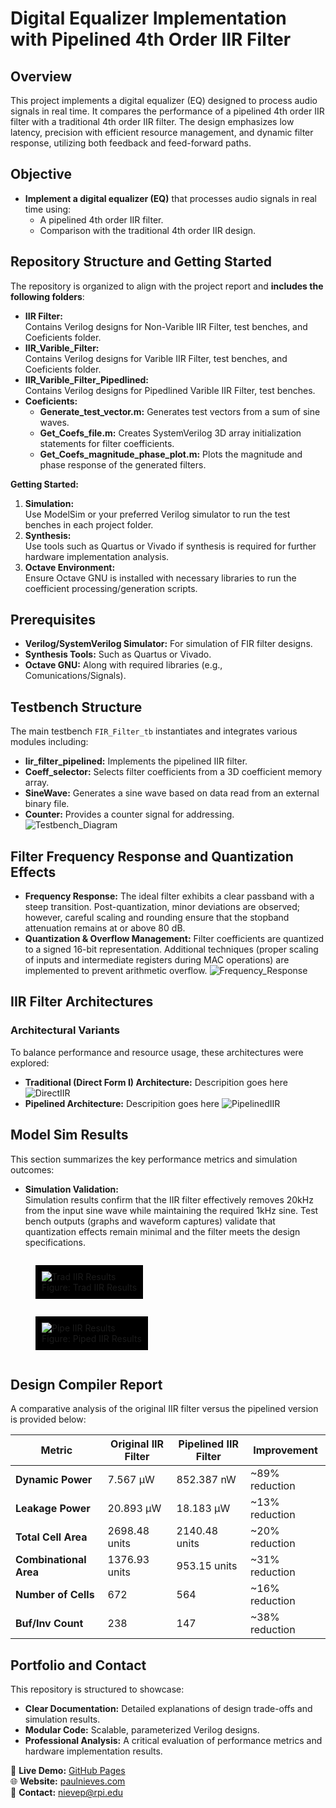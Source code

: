 # Digital Equalizer Implementation with Pipelined 4th Order IIR Filter

## Overview

This project implements a digital equalizer (EQ) designed to process audio signals in real time. It compares the performance of a pipelined 4th order IIR filter with a traditional 4th order IIR filter. The design emphasizes low latency, precision with efficient resource management, and dynamic filter response, utilizing both feedback and feed-forward paths.

## Objective

- **Implement a digital equalizer (EQ)** that processes audio signals in real time using:
  - A pipelined 4th order IIR filter.
  - Comparison with the traditional 4th order IIR design.

## Repository Structure and Getting Started
The repository is organized to align with the project report and **includes the following folders**:
- **IIR Filter:**  
  Contains Verilog designs for Non-Varible IIR Filter, test benches, and Coeficients folder.
- **IIR_Varible_Filter:**  
  Contains Verilog designs for Varible IIR Filter, test benches, and Coeficients folder.
- **IIR_Varible_Filter_Pipedlined:**  
  Contains Verilog designs for Pipedlined Varible IIR Filter, test benches. 
- **Coeficients:**  
  - **Generate_test_vector.m:** Generates test vectors from a sum of sine waves.
  - **Get_Coefs_file.m:** Creates SystemVerilog 3D array initialization statements for filter coefficients.
  - **Get_Coefs_magnitude_phase_plot.m:** Plots the magnitude and phase response of the generated filters.

**Getting Started:**
1. **Simulation:**  
   Use ModelSim or your preferred Verilog simulator to run the test benches in each project folder.
2. **Synthesis:**  
   Use tools such as Quartus or Vivado if synthesis is required for further hardware implementation analysis.
3. **Octave Environment:**  
   Ensure Octave GNU is installed with necessary libraries to run the coefficient processing/generation scripts.

## Prerequisites

- **Verilog/SystemVerilog Simulator:** For simulation of FIR filter designs.
- **Synthesis Tools:** Such as Quartus or Vivado.
- **Octave GNU:** Along with required libraries (e.g., Comunications/Signals).

## Testbench Structure

The main testbench `FIR_Filter_tb` instantiates and integrates various modules including:

- **Iir_filter_pipelined:** Implements the pipelined IIR filter.
- **Coeff_selector:** Selects filter coefficients from a 3D coefficient memory array.
- **SineWave:** Generates a sine wave based on data read from an external binary file.
- **Counter:** Provides a counter signal for addressing.
![Testbench_Diagram](Diagrams/Testbench_Struct.png)

## Filter Frequency Response and Quantization Effects

- **Frequency Response:** The ideal filter exhibits a clear passband with a steep transition. Post-quantization, minor deviations are observed; however, careful scaling and rounding ensure that the stopband attenuation remains at or above 80 dB.
- **Quantization & Overflow Management:** Filter coefficients are quantized to a signed 16-bit representation. Additional techniques (proper scaling of inputs and intermediate registers during MAC operations) are implemented to prevent arithmetic overflow.
![Frequency_Response](Presentation/Magnitude_and_Phase_Response_of_LP_Filters.png)

## IIR Filter Architectures

### Architectural Variants

To balance performance and resource usage, these architectures were explored:
- **Traditional (Direct Form I) Architecture:** Descripition goes here
![DirectIIR](Diagrams/Trad_IIR_Arch.png)
- **Pipelined Architecture:** Descripition goes here
![PipelinedIIR](Diagrams/Piped_IIR_Arch.png)


## Model Sim Results

This section summarizes the key performance metrics and simulation outcomes:

- **Simulation Validation:**  
  Simulation results confirm that the IIR filter effectively removes 20kHz from the input sine wave while maintaining the required 1kHz sine. Test bench outputs (graphs and waveform captures) validate that quantization effects remain minimal and the filter meets the design specifications.

<figure style="background-color: black; display: inline-block; padding: 10px;">
  <img src="Diagrams/Trad_Sim.png" alt="Trad IIR Results">
  <figcaption>Figure: Trad IIR Results</figcaption>
</figure>

<figure style="background-color: black; display: inline-block; padding: 10px;">
  <img src="Diagrams/Pipe_Sim.png" alt="Pipe IIR Results">
  <figcaption>Figure: Piped IIR Results</figcaption>
</figure>


## Design Compiler Report

A comparative analysis of the original IIR filter versus the pipelined version is provided below:

| Metric                  | Original IIR Filter | Pipelined IIR Filter | Improvement              |
|-------------------------|---------------------|----------------------|--------------------------|
| **Dynamic Power**       | 7.567 µW            | 852.387 nW           | ~89% reduction           |
| **Leakage Power**       | 20.893 µW           | 18.183 µW            | ~13% reduction           |
| **Total Cell Area**     | 2698.48 units       | 2140.48 units        | ~20% reduction           |
| **Combinational Area**  | 1376.93 units       | 953.15 units         | ~31% reduction           |
| **Number of Cells**     | 672                 | 564                  | ~16% reduction           |
| **Buf/Inv Count**       | 238                 | 147                  | ~38% reduction           |


## Portfolio and Contact

This repository is structured to showcase:
- **Clear Documentation:** Detailed explanations of design trade-offs and simulation results.
- **Modular Code:** Scalable, parameterized Verilog designs.
- **Professional Analysis:** A critical evaluation of performance metrics and hardware implementation results.

🔗 **Live Demo:** [GitHub Pages](https://github.com/PaulNation/Advanced-VLSI-Project-REPO)   
🌐 **Website:** [paulnieves.com](https://paulnieves.com)   
📧 **Contact:** nievep@rpi.edu


